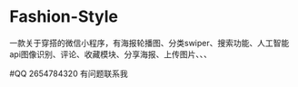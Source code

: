 # Fashion-Style
一款关于穿搭的微信小程序，有海报轮播图、分类swiper、搜索功能、人工智能api图像识别、评论、收藏模块、分享海报、上传图片、、、

#QQ
2654784320  有问题联系我
